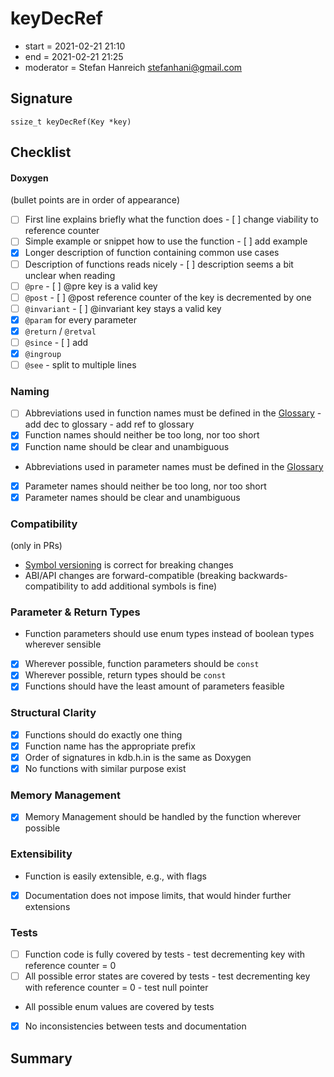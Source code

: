 # keyDecRef

- start = 2021-02-21 21:10
- end = 2021-02-21 21:25
- moderator = Stefan Hanreich <stefanhani@gmail.com>

## Signature

`ssize_t keyDecRef(Key *key)`

## Checklist

#### Doxygen

(bullet points are in order of appearance)

- [ ] First line explains briefly what the function does
      - [ ] change viability to reference counter
- [ ] Simple example or snippet how to use the function
      - [ ] add example
- [x] Longer description of function containing common use cases
- [ ] Description of functions reads nicely
      - [ ] description seems a bit unclear when reading
- [ ] `@pre`
      - [ ] @pre key is a valid key
- [ ] `@post`
      - [ ] @post reference counter of the key is decremented by one
- [ ] `@invariant`
      - [ ] @invariant key stays a valid key
- [x] `@param` for every parameter
- [x] `@return` / `@retval`
- [ ] `@since`
      - [ ] add
- [x] `@ingroup`
- [ ] `@see`
      - split to multiple lines

### Naming

- [ ] Abbreviations used in function names must be defined in the
      [Glossary](/doc/help/elektra-glossary.md)
      - add dec to glossary
      - add ref to glossary
- [x] Function names should neither be too long, nor too short
- [x] Function name should be clear and unambiguous
- Abbreviations used in parameter names must be defined in the
      [Glossary](/doc/help/elektra-glossary.md)
- [x] Parameter names should neither be too long, nor too short
- [x] Parameter names should be clear and unambiguous

### Compatibility

(only in PRs)

- [Symbol versioning](/doc/dev/symbol-versioning.md)
      is correct for breaking changes
- ABI/API changes are forward-compatible (breaking backwards-compatibility
      to add additional symbols is fine)

### Parameter & Return Types

- Function parameters should use enum types instead of boolean types
      wherever sensible
- [x] Wherever possible, function parameters should be `const`
- [x] Wherever possible, return types should be `const`
- [x] Functions should have the least amount of parameters feasible

### Structural Clarity

- [x] Functions should do exactly one thing
- [x] Function name has the appropriate prefix
- [x] Order of signatures in kdb.h.in is the same as Doxygen
- [x] No functions with similar purpose exist

### Memory Management

- [x] Memory Management should be handled by the function wherever possible

### Extensibility

- Function is easily extensible, e.g., with flags
- [x] Documentation does not impose limits, that would hinder further extensions

### Tests

- [ ] Function code is fully covered by tests
      - test decrementing key with reference counter = 0
- [ ] All possible error states are covered by tests
      - test decrementing key with reference counter = 0
      - test null pointer
- All possible enum values are covered by tests
- [x] No inconsistencies between tests and documentation

## Summary
